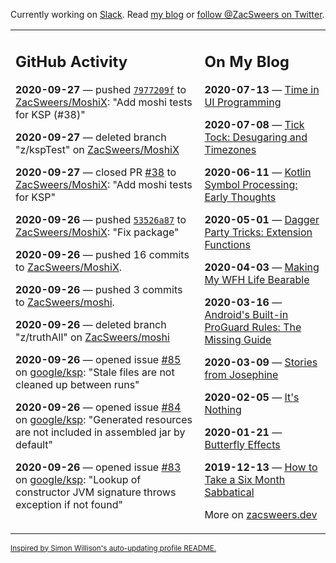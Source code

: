 Currently working on [Slack](https://slack.com/). Read [my blog](https://zacsweers.dev/) or [follow @ZacSweers on Twitter](https://twitter.com/ZacSweers).

<table><tr><td valign="top" width="60%">

## GitHub Activity
<!-- githubActivity starts -->
**2020-09-27** — pushed [`7977209f`](https://github.com/ZacSweers/MoshiX/commit/7977209fcffd16047d190d73164954f8efb5c570) to [ZacSweers/MoshiX](https://api.github.com/repos/ZacSweers/MoshiX): "Add moshi tests for KSP (#38)"

**2020-09-27** — deleted branch "z/kspTest" on [ZacSweers/MoshiX](https://api.github.com/repos/ZacSweers/MoshiX)

**2020-09-27** — closed PR [#38](https://api.github.com/repos/ZacSweers/MoshiX/pulls/38) to [ZacSweers/MoshiX](https://api.github.com/repos/ZacSweers/MoshiX): "Add moshi tests for KSP"

**2020-09-26** — pushed [`53526a87`](https://github.com/ZacSweers/MoshiX/commit/53526a8741e5ee87c12686212ed8d3eedce41873) to [ZacSweers/MoshiX](https://api.github.com/repos/ZacSweers/MoshiX): "Fix package"

**2020-09-26** — pushed 16 commits to [ZacSweers/MoshiX](https://api.github.com/repos/ZacSweers/MoshiX).

**2020-09-26** — pushed 3 commits to [ZacSweers/moshi](https://api.github.com/repos/ZacSweers/moshi).

**2020-09-26** — deleted branch "z/truthAll" on [ZacSweers/moshi](https://api.github.com/repos/ZacSweers/moshi)

**2020-09-26** — opened issue [#85](https://api.github.com/repos/google/ksp/issues/85) on [google/ksp](https://api.github.com/repos/google/ksp): "Stale files are not cleaned up between runs"

**2020-09-26** — opened issue [#84](https://api.github.com/repos/google/ksp/issues/84) on [google/ksp](https://api.github.com/repos/google/ksp): "Generated resources are not included in assembled jar by default"

**2020-09-26** — opened issue [#83](https://api.github.com/repos/google/ksp/issues/83) on [google/ksp](https://api.github.com/repos/google/ksp): "Lookup of constructor JVM signature throws exception if not found"
<!-- githubActivity ends -->
</td><td valign="top" width="40%">

## On My Blog
<!-- blog starts -->
**2020-07-13** — [Time in UI Programming](https://www.zacsweers.dev/time-in-ui/)

**2020-07-08** — [Tick Tock: Desugaring and Timezones](https://www.zacsweers.dev/ticktock-desugaring-timezones/)

**2020-06-11** — [Kotlin Symbol Processing: Early Thoughts](https://www.zacsweers.dev/kotlin-symbol-processor-early-thoughts/)

**2020-05-01** — [Dagger Party Tricks: Extension Functions](https://www.zacsweers.dev/dagger-party-tricks-extension-functions/)

**2020-04-03** — [Making My WFH Life Bearable](https://www.zacsweers.dev/making-wfh-life-bearable/)

**2020-03-16** — [Android's Built-in ProGuard Rules: The Missing Guide](https://www.zacsweers.dev/android-proguard-rules/)

**2020-03-09** — [Stories from Josephine](https://www.zacsweers.dev/stories-from-josephine/)

**2020-02-05** — [It's Nothing](https://www.zacsweers.dev/its-nothing/)

**2020-01-21** — [Butterfly Effects](https://www.zacsweers.dev/butterfly-effects/)

**2019-12-13** — [How to Take a Six Month Sabbatical](https://www.zacsweers.dev/how-to-take-a-six-month-sabbatical/)
<!-- blog ends -->
More on [zacsweers.dev](https://zacsweers.dev/)
</td></tr></table>

<sub><a href="https://simonwillison.net/2020/Jul/10/self-updating-profile-readme/">Inspired by Simon Willison's auto-updating profile README.</a></sub>